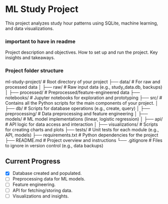 # ML Study Project

This project analyzes study hour patterns using SQLite, machine learning, and data visualizations.

### important to have in readme

Project description and objectives.
How to set up and run the project.
Key insights and takeaways.

### Project folder structure

ml-study-project/ # Root directory of your project
├── data/ # For raw and processed data
│ ├── raw/ # Raw input data (e.g., study_data.db, backups)
│ ├── processed/ # Preprocessed/feature-engineered data
├── notebooks/ # Jupyter notebooks for exploration and prototyping
├── src/ # Contains all the Python scripts for the main components of your project.
│ ├── db/ # Scripts for database operations (e.g., create, query)
│ ├── preprocessing/ # Data preprocessing and feature engineering
│ ├── models/ # ML model implementations (linear, logistic regression)
│ ├── api/ # API logic for data access and interaction
│ ├── visualizations/ # Scripts for creating charts and plots
├── tests/ # Unit tests for each module (e.g., API, models)
├── requirements.txt # Python dependencies for the project
├── README.md # Project overview and instructions
└── .gitignore # Files to ignore in version control (e.g., data backups)

## Current Progress

- [x] Database created and populated.
- [ ] Preprocessing data for ML models.
- [ ] Feature engineering.
- [ ] API for fetching/storing data.
- [ ] Visualizations and insights.
